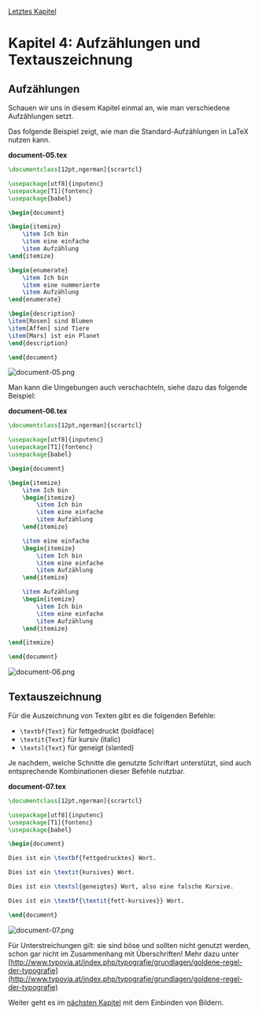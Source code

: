 [Letztes Kapitel](Kapitel3.md)

# Kapitel 4: Aufzählungen und Textauszeichnung

## Aufzählungen

Schauen wir uns in diesem Kapitel einmal an, wie man verschiedene Aufzählungen setzt.

Das folgende Beispiel zeigt, wie man die Standard-Aufzählungen in LaTeX nutzen kann. 

**document-05.tex**

```latex
\documentclass[12pt,ngerman]{scrartcl}

\usepackage[utf8]{inputenc}
\usepackage[T1]{fontenc}
\usepackage{babel}

\begin{document}

\begin{itemize}
	\item Ich bin
	\item eine einfache
	\item Aufzählung
\end{itemize}

\begin{enumerate}
	\item Ich bin
	\item eine nummerierte
	\item Aufzählung
\end{enumerate}

\begin{description}
\item[Rosen] sind Blumen
\item[Affen] sind Tiere
\item[Mars] ist ein Planet
\end{description}

\end{document}
```

![document-05.png](https://github.com/UweZiegenhagen/LaTeXEinsteigerKurs/blob/master/code/document-05.png)

Man kann die Umgebungen auch verschachteln, siehe dazu das folgende Beispiel:

**document-06.tex**

```latex
\documentclass[12pt,ngerman]{scrartcl}

\usepackage[utf8]{inputenc}
\usepackage[T1]{fontenc}
\usepackage{babel}

\begin{document}

\begin{itemize}
	\item Ich bin
	\begin{itemize}
		\item Ich bin
		\item eine einfache
		\item Aufzählung
    \end{itemize}

	\item eine einfache
	\begin{itemize}
		\item Ich bin
		\item eine einfache
		\item Aufzählung
	\end{itemize}	

	\item Aufzählung
	\begin{itemize}
		\item Ich bin
		\item eine einfache
		\item Aufzählung
	\end{itemize}

\end{itemize}

\end{document}
```

![document-06.png](https://github.com/UweZiegenhagen/LaTeXEinsteigerKurs/blob/master/code/document-06.png)

## Textauszeichnung

Für die Auszeichnung von Texten gibt es die folgenden Befehle:

* `\textbf{Text}` für fettgedruckt (boldface)
* `\textit{Text}` für kursiv (italic)
* `\textsl{Text}` für geneigt (slanted)

Je nachdem, welche Schnitte die genutzte Schriftart unterstützt, sind auch entsprechende Kombinationen dieser Befehle nutzbar.

**document-07.tex**

```latex
\documentclass[12pt,ngerman]{scrartcl}

\usepackage[utf8]{inputenc}
\usepackage[T1]{fontenc}
\usepackage{babel}

\begin{document}

Dies ist ein \textbf{fettgedrucktes} Wort.

Dies ist ein \textit{kursives} Wort.

Dies ist ein \textsl{geneigtes} Wort, also eine falsche Kursive.

Dies ist ein \textbf{\textit{fett-kursives}} Wort.

\end{document}
```

![document-07.png](https://github.com/UweZiegenhagen/LaTeXEinsteigerKurs/blob/master/code/document-07.png)

Für Unterstreichungen gilt: sie sind böse und sollten nicht genutzt werden, schon gar nicht im Zusammenhang mit Überschriften! Mehr dazu unter [http://www.typovia.at/index.php/typografie/grundlagen/goldene-regel-der-typografie](http://www.typovia.at/index.php/typografie/grundlagen/goldene-regel-der-typografie)


Weiter geht es im [nächsten Kapitel](Kapitel5.md) mit dem Einbinden von Bildern.
